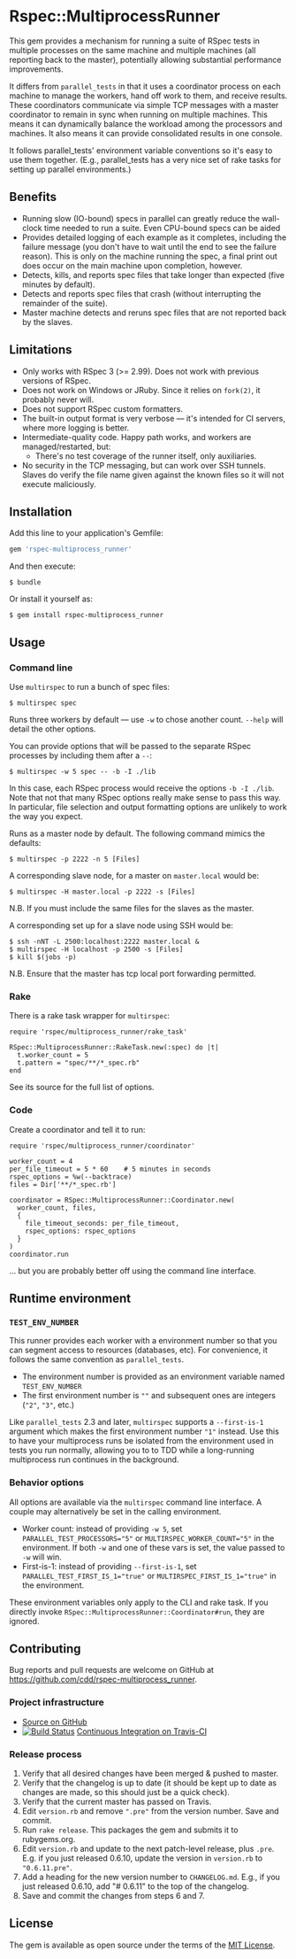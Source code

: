 # Rspec::MultiprocessRunner

This gem provides a mechanism for running a suite of RSpec tests in multiple
processes on the same machine and multiple machines (all reporting back to the
master), potentially allowing substantial performance improvements.

It differs from `parallel_tests` in that it uses a coordinator process on each
machine to manage the workers, hand off work to them, and receive results. These
coordinators communicate via simple TCP messages with a master coordinator to
remain in sync when running on multiple machines. This means it can dynamically
balance the workload among the processors and machines. It also means it can
provide consolidated results in one console.

It follows parallel_tests' environment variable conventions so it's easy to
use them together. (E.g., parallel_tests has a very nice set of rake tasks
for setting up parallel environments.)

## Benefits

* Running slow (IO-bound) specs in parallel can greatly reduce the wall-clock
  time needed to run a suite. Even CPU-bound specs can be aided
* Provides detailed logging of each example as it completes, including the
  failure message (you don't have to wait until the end to see the failure
  reason). This is only on the machine running the spec, a final print out does
  occur on the main machine upon completion, however.
* Detects, kills, and reports spec files that take longer than expected (five
  minutes by default).
* Detects and reports spec files that crash (without interrupting the
  remainder of the suite).
* Master machine detects and reruns spec files that are not reported back by the
  slaves.

## Limitations

* Only works with RSpec 3 (>= 2.99). Does not work with previous versions of
  RSpec.
* Does not work on Windows or JRuby. Since it relies on `fork(2)`, it probably
  never will.
* Does not support RSpec custom formatters.
* The built-in output format is very verbose — it's intended for CI servers,
  where more logging is better.
* Intermediate-quality code. Happy path works, and workers are
  managed/restarted, but:
  * There's no test coverage of the runner itself, only auxiliaries.
* No security in the TCP messaging, but can work over SSH tunnels. Slaves do
  verify the file name given against the known files so it will not execute
  maliciously.

## Installation

Add this line to your application's Gemfile:

```ruby
gem 'rspec-multiprocess_runner'
```

And then execute:

    $ bundle

Or install it yourself as:

    $ gem install rspec-multiprocess_runner

## Usage

### Command line

Use `multirspec` to run a bunch of spec files:

    $ multirspec spec

Runs three workers by default — use `-w` to chose another count. `--help` will
detail the other options.

You can provide options that will be passed to the separate RSpec processes by
including them after a `--`:

    $ multirspec -w 5 spec -- -b -I ./lib

In this case, each RSpec process would receive the options `-b -I ./lib`. Note
that not that many RSpec options really make sense to pass this way. In
particular, file selection and output formatting options are unlikely to work
the way you expect.

Runs as a master node by default. The following command mimics the defaults:

    $ multirspec -p 2222 -n 5 [Files]

A corresponding slave node, for a master on `master.local` would be:

    $ multirspec -H master.local -p 2222 -s [Files]

N.B. If you must include the same files for the slaves as the master.

A corresponding set up for a slave node using SSH would be:

    $ ssh -nNT -L 2500:localhost:2222 master.local &
    $ multirspec -H localhost -p 2500 -s [Files]
    $ kill $(jobs -p)

N.B. Ensure that the master has tcp local port forwarding permitted.

### Rake

There is a rake task wrapper for `multirspec`:

    require 'rspec/multiprocess_runner/rake_task'

    RSpec::MultiprocessRunner::RakeTask.new(:spec) do |t|
      t.worker_count = 5
      t.pattern = "spec/**/*_spec.rb"
    end

See its source for the full list of options.

### Code

Create a coordinator and tell it to run:

    require 'rspec/multiprocess_runner/coordinator'

    worker_count = 4
    per_file_timeout = 5 * 60    # 5 minutes in seconds
    rspec_options = %w(--backtrace)
    files = Dir['**/*_spec.rb']

    coordinator = RSpec::MultiprocessRunner::Coordinator.new(
      worker_count, files,
      {
        file_timeout_seconds: per_file_timeout,
        rspec_options: rspec_options
      }
    )
    coordinator.run

… but you are probably better off using the command line interface.

## Runtime environment

### `TEST_ENV_NUMBER`

This runner provides each worker with a environment number so that you can
segment access to resources (databases, etc). For convenience, it follows the
same convention as `parallel_tests`.

* The environment number is provided as an environment variable named `TEST_ENV_NUMBER`
* The first environment number is `""` and subsequent ones are integers (`"2"`, `"3"`, etc.)

Like `parallel_tests` 2.3 and later, `multirspec` supports a `--first-is-1`
argument which makes the first environment number `"1"` instead. Use this to
have your multiprocess runs be isolated from the environment used in tests you
run normally, allowing you to to TDD while a long-running multiprocess run
continues in the background.

### Behavior options

All options are available via the `multirspec` command line interface. A couple
may alternatively be set in the calling environment.

* Worker count: instead of providing `-w 5`, set `PARALLEL_TEST_PROCESSORS="5"` or
  `MULTIRSPEC_WORKER_COUNT="5"` in the environment. If both `-w` and one of these
  vars is set, the value passed to `-w` will win.
* First-is-1: instead of providing `--first-is-1`, set
  `PARALLEL_TEST_FIRST_IS_1="true"` or `MULTIRSPEC_FIRST_IS_1="true"` in the
  environment.

These environment variables only apply to the CLI and rake task. If you
directly invoke `RSpec::MultiprocessRunner::Coordinator#run`, they are ignored.

## Contributing

Bug reports and pull requests are welcome on GitHub at https://github.com/cdd/rspec-multiprocess_runner.

### Project infrastructure

* [Source on GitHub](https://github.com/cdd/rspec-multiprocess_runner)
* [![Build Status](https://travis-ci.org/cdd/rspec-multiprocess_runner.svg?branch=master)](https://travis-ci.org/cdd/rspec-multiprocess_runner)
  [Continuous Integration on Travis-CI](https://travis-ci.org/cdd/rspec-multiprocess_runner)

### Release process

1. Verify that all desired changes have been merged & pushed to master.
2. Verify that the changelog is up to date (it should be kept up to date as
   changes are made, so this should just be a quick check).
3. Verify that the current master has passed on Travis.
4. Edit `version.rb` and remove `".pre"` from the version number. Save and commit.
5. Run `rake release`. This packages the gem and submits it to rubygems.org.
6. Edit `version.rb` and update to the next patch-level release, plus `.pre`.
   E.g. if you just released 0.6.10, update the version in `version.rb` to
   `"0.6.11.pre"`.
7. Add a heading for the new version number to `CHANGELOG.md`. E.g., if you
   just released 0.6.10, add "# 0.6.11" to the top of the changelog.
8. Save and commit the changes from steps 6 and 7.

## License

The gem is available as open source under the terms of the [MIT License](http://opensource.org/licenses/MIT).

